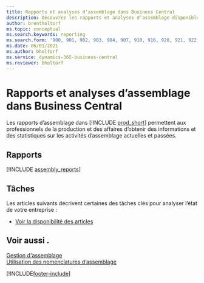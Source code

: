 ```yaml
---
title: Rapports et analyses d’assemblage dans Business Central
description: Découvrez les rapports et analyses d’assemblage disponibles dans la version standard de Business Central afin que vous puissiez suivre votre activité.
author: brentholtorf
ms.topic: conceptual
ms.search.keywords: reporting
ms.search.form: '900, 901, 902, 903, 904, 907, 910, 916, 920, 921, 922, 923, 940, 941, 942, 930, 931, 932, 914, 915, 905, Report_801, Report_809, Report_810, Report_811, Report_812, Report_915, Report_5871, Report_5872'
ms.date: 06/01/2021
ms.author: bholtorf
ms.service: dynamics-365-business-central
ms.reviewer: bholtorf
---
```

# <a name="assembly-reports-and-analytics-in-business-central"></a>Rapports et analyses d’assemblage dans Business Central

Les rapports d’assemblage dans [!INCLUDE [prod_short](includes/prod_short.md)] permettent aux professionnels de la production et des affaires d’obtenir des informations et des statistiques sur les activités d’assemblage actuelles et passées.  

## <a name="reports"></a>Rapports

[!INCLUDE [assembly_reports](includes/assembly-reports-include.md)]

## <a name="tasks"></a>Tâches

Les articles suivants décrivent certaines des tâches clés pour analyser l’état de votre entreprise :

* [Voir la disponibilité des articles](inventory-how-availability-overview.md)

## <a name="see-also"></a>Voir aussi .

[Gestion d'assemblage](assembly-assemble-items.md)  
[Utilisation des nomenclatures d’assemblage](assembly-how-work-assembly-boms.md)  

[!INCLUDE[footer-include](includes/footer-banner.md)]
